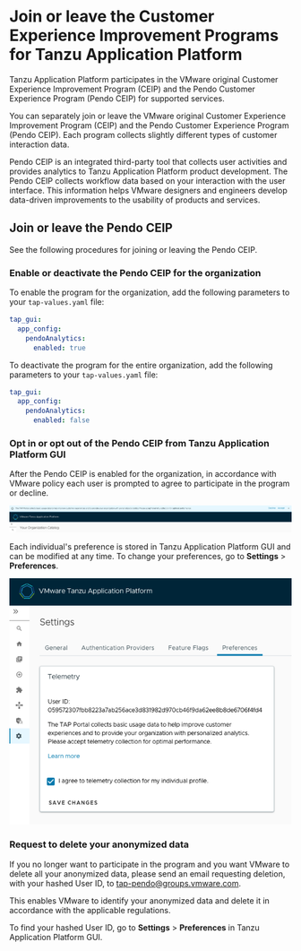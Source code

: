 # Join or leave the Customer Experience Improvement Programs for Tanzu Application Platform

<!-- This topic must be accessible from https://docs.vmware.com/en/VMware-Tanzu-Application-Platform/1.5/tap/tap-portal-telemetry.html -->

Tanzu Application Platform participates in the VMware original Customer Experience Improvement Program
(CEIP) and the Pendo Customer Experience Program (Pendo CEIP) for supported services.

You can separately join or leave the VMware original Customer Experience Improvement Program (CEIP)
and the Pendo Customer Experience Program (Pendo CEIP). Each program collects slightly different
types of customer interaction data.

Pendo CEIP is an integrated third-party tool that collects user activities and provides analytics to
Tanzu Application Platform product development.
The Pendo CEIP collects workflow data based on your interaction with the user interface.
This information helps VMware designers and engineers develop data-driven improvements to the usability
of products and services.

## <a id="join-or-leave-pendo"></a> Join or leave the Pendo CEIP

See the following procedures for joining or leaving the Pendo CEIP.

### <a id="nbl-or-dsbl-pendo-for-org"></a> Enable or deactivate the Pendo CEIP for the organization

To enable the program for the organization, add the following parameters to your `tap-values.yaml`
file:

```yaml
tap_gui:
  app_config:
    pendoAnalytics:
      enabled: true
```

To deactivate the program for the entire organization, add the following parameters to your
`tap-values.yaml` file:

```yaml
tap_gui:
  app_config:
    pendoAnalytics:
      enabled: false
```

### <a id="opt-in-or-out"></a> Opt in or opt out of the Pendo CEIP from Tanzu Application Platform GUI

After the Pendo CEIP is enabled for the organization, in accordance with VMware policy each user is
prompted to agree to participate in the program or decline.

  ![Screenshot of a Tanzu Application Platform GUI telemetry prompt.](tap-gui/images/tap-gui-telemetry-prompt.png)

Each individual's preference is stored in Tanzu Application Platform GUI and can be modified at any
time. To change your preferences, go to **Settings** > **Preferences**.

  ![Screenshot of the Preference tab in Tanzu Application Platform GUI Settings.](tap-gui/images/tap-gui-telemetry-preferences.png)

### <a id="delete-anon-data"></a> Request to delete your anonymized data

If you no longer want to participate in the program and you want VMware to delete all your anonymized
data, please send an email requesting deletion, with your hashed User ID, to
[tap-pendo@groups.vmware.com](mailto:tap-pendo@groups.vmware.com).

This enables VMware to identify your anonymized data and delete it in accordance with the applicable
regulations.

To find your hashed User ID, go to **Settings** > **Preferences** in Tanzu Application Platform GUI.
